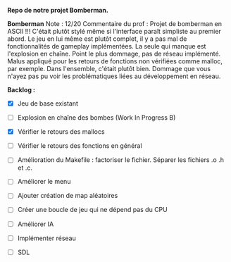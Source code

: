 **Repo de notre projet Bomberman.**


**Bomberman**
Note : 12/20
Commentaire du prof :
Projet de bomberman en ASCII !!! C'était plutôt stylé même si l'interface paraît simpliste au premier abord. Le jeu en lui même est plutôt complet, il y a pas mal de fonctionnalités de gameplay implémentées. La seule qui manque est l'explosion en chaîne. Point le plus dommage, pas de réseau implémenté. Malus appliqué pour les retours de fonctions non vérifiées comme malloc, par exemple. Dans l'ensemble, c'était plutôt bien. Dommage que vous n'ayez pas pu voir les problématiques liées au développement en réseau.


**Backlog :**
- [x] Jeu de base existant
- [ ] Explosion en chaîne des bombes (Work In Progress B)
- [x] Vérifier le retours des mallocs
- [ ] Vérifier le retours des fonctions en général
- [ ] Amélioration du Makefile : factoriser le fichier. Séparer les fichiers .o .h et .c.
- [ ] Améliorer le menu
- [ ] Ajouter création de map aléatoires
- [ ] Créer une boucle de jeu qui ne dépend pas du CPU
- [ ] Améliorer IA
- [ ] Implémenter réseau
- [ ] SDL

